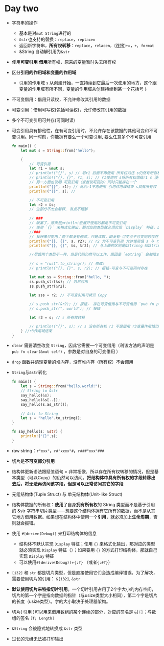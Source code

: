 # Day two

- 字符串的操作

  - 基本是对`mut String`进行的
  - `&str`也支持的替换：`replace`，`replacen`
  - 返回新字符串，**所有权转移**：`replace`，`relacen`，(连接)`+=`，`+`，`format`
  - &String 自动解引用为`&str`

- 使用**可变引用** **借用**所有权，原来的变量暂时失去所有权

- 区分**引用的作用域和变量的作用域**

  - 引用的作用域 `s` 从创建开始，一直持续到它最后一次使用的地方，这个跟变量的作用域有所不同，变量的作用域从创建持续到某一个花括号 `}`

- 不可变借用：借用只读权，不允许修改其引用的数据

- 可变引用：借用可写权(包括可读权)，允许修改其引用的数据

- 多个不可变引用可共存(可同时读)

- 可变引用具有排他性，在有可变引用时，不允许存在该数据的其他可变和不可变引用。同一时刻，你能拥有要么一个可变引用, 要么任意多个不可变引用

  ```rust
  fn main() {
      let mut s = String::from("hello");
  
      {
          // 可变引用
          let r1 = &mut s;
          // println!("{}", s) // 若r1 后面不再使用 所有权归还 s仍然有所有权
          // println!("{}, {}", r1, s); // r1使用时 s将所有权借给r1 s 没有所有权 报错；
          // 另一方面也说明 可变引用（或者说可变的）同时只能存在一个
          println!("{}", r1); // 此后r1不再使用 引用作用域结束 s具有所有权
          println!("{}", s); //
  
          // 不可变引用
          let r2 = &s;
          // 这部分不太会解释, 有点不理解
          
          // ###
          // 破案了，原来是println!宏展开使用的都是不可变引用
          // 使用 `{}` 来格式化输出，那对应的类型就必须实现 `Display` 特征，这里使用了不可变引用
          //###
          // 我好像只能用：两个都没有修改，只是读取，即没有-可变与不可变同时存在-来解释
          println!("{}, {}", s, r2); // r2 为不可变引用 允许使用值 s 与 r2; r2 应该也是借用了s的所有权 但是s也可以使用
          println!("{}, {}", &s, &r2); // 与上面的区别是&Strinng &&String（不知道与 &str &str 一个意思）, 上面是&String 与 String(不知道是不是与&str String一个意思) 但结果相同
  
          //尽管两个类型不一样，但是代码仍然可以工作，原因是 `&String` 会被隐式地转换成 `&str` 类型 
          
          // s = "rust".to_string(); // 修改s
          // println!("{}, {}", s, r2); // 报错-可变与不可变同时存在
  
          let mut ss = String::from("hello, ");
          ss.push_str(&s); // 仍然可用
          ss.push_str(&r2);
          
          let sss = r2; // 不可变引用可拷贝 Copy
  
          // s.push_str(&r2); // 报错， 存在可变借用与不可变借用 `pub fn push_str(&mut self, string: &str)`类似于例子中的clear
          // s.push_str(", world"); // 报错
  
          let r3 = s; // s 所有权转移
  
          // println!("{}", s); // s 没有所有权 r3 不是借用 r3变量作用域仍然在
      } //r3作用域结束
  }
  
  ```

-  `clear` 需要清空改变 `String`，因此它需要一个可变借用（利该方法的声明是 `pub fn clear(&mut self)` ，参数是对自身的可变借用 ）

- `drop` 函数并清理变量的堆内存，没有堆内存（所有权）不会调用

- `String`与`&str`转化

  ```rust
  fn main() {
      let s = String::from("hello,world!");
      // String to &str
      say_hello(&s);
      say_hello(&s[..]);
      say_hello(s.as_str());
      
      // &str to String
      let s = "hello".to_string();
  }
  
  fn say_hello(s: &str) {
      println!("{}",s);
  }
  ```

  

- raw string：`r"xxx"`，`r#"xxxx"#`，`r###"xxx"###`

- 切片是**不可变部分引用**

- 结构体更新语法跟赋值语句 = 非常相像，所以存在所有权转移的情况，但是基本类型（可以Copy）的仍然可以访问。**把结构体中具有所有权的字段转移出去后，将无法再访问该字段，但是可以正常访问其它的字段**

- 元组结构体(Tuple Struct) 与 单元结构体(Unit-like Struct)

- 结构体数据的所有权：**使用**了自身**拥有所有权**的 String 类型而不是基于引用的 &str 字符串切片类型——想要这个结构体拥有它所有的数据，而不是从其它地方借用数据。如果想在结构体中使用一个**引用**，就必须加上**生命周期**，否则就会报错。

- 使用 `#[derive(Debug)]` 来打印结构体的信息
  - 结构体不默认实现 `Display` 特征；使用 `{}` 来格式化输出，那对应的类型就必须实现 `Display` 特征（）；如果要用 `{}` 的方式打印结构体，那就自己实现 `Display` 特征
  - 可以使用`#[derive(Debug)]`+`{:?}` （或者`{:#?}`）
  
- `[i32]` 和 `str` 都是切片类型，但是直接使用它们会造成编译错误。为了解决，需要使用切片的引用： `&[i32]`, `&str`

- **默认使用切片来特指切片引用**。一个切片引用占用了2个字大小的内存空间，切片的第一个字是指向数据的指针（与usize类型大小相同），第二个字是切片的长度（usize类型）。字的大小取决于处理器架构。

- 切片( 引用 )可以用来借用数组的某个连续的部分，对应的签名是 `&[T]`；与数组的签名 `[T; Length]`

- `&String` 会被隐式地转换成 `&str` 类型

-  过长的元组无法被打印输出
